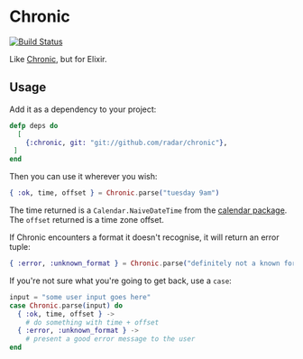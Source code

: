 # Chronic

[![Build Status](https://travis-ci.org/radar/chronic.svg?branch=master)](https://travis-ci.org/radar/chronic)

Like [Chronic](http://rubygems.org/gems/chronic), but for Elixir.

## Usage

Add it as a dependency to your project:

```elixir
defp deps do
  [
    {:chronic, git: "git://github.com/radar/chronic"},
 ]
end
```

Then you can use it wherever you wish:

```elixir
{ :ok, time, offset } = Chronic.parse("tuesday 9am")
```

The time returned is a `Calendar.NaiveDateTime` from the [calendar package](https://github.com/lau/calendar). The `offset` returned is a time zone offset.

If Chronic encounters a format it doesn't recognise, it will return an error tuple:

```elixir
{ :error, :unknown_format } = Chronic.parse("definitely not a known format, no siree")
```

If you're not sure what you're going to get back, use a `case`:

```elixir
input = "some user input goes here"
case Chronic.parse(input) do
  { :ok, time, offset } ->
    # do something with time + offset
  { :error, :unknown_format } -> 
    # present a good error message to the user
end
```
